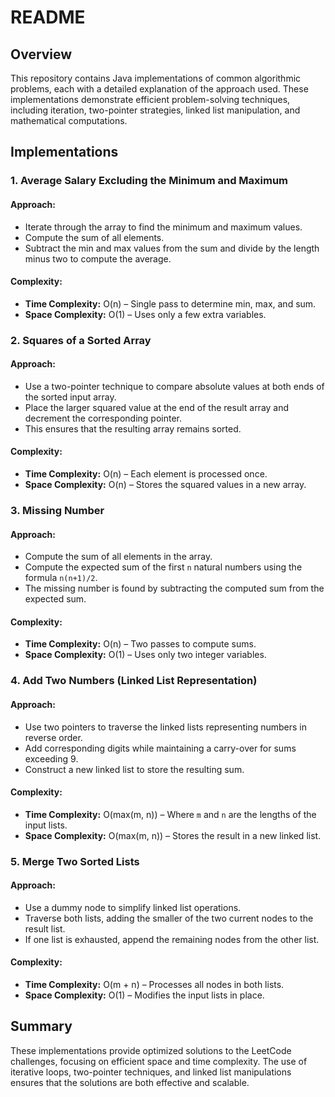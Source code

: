 # README

## Overview
This repository contains Java implementations of common algorithmic problems, each with a detailed explanation of the approach used. These implementations demonstrate efficient problem-solving techniques, including iteration, two-pointer strategies, linked list manipulation, and mathematical computations.

## Implementations

### 1. Average Salary Excluding the Minimum and Maximum
#### Approach:
- Iterate through the array to find the minimum and maximum values.
- Compute the sum of all elements.
- Subtract the min and max values from the sum and divide by the length minus two to compute the average.
#### Complexity:
- **Time Complexity:** O(n) – Single pass to determine min, max, and sum.
- **Space Complexity:** O(1) – Uses only a few extra variables.

### 2. Squares of a Sorted Array
#### Approach:
- Use a two-pointer technique to compare absolute values at both ends of the sorted input array.
- Place the larger squared value at the end of the result array and decrement the corresponding pointer.
- This ensures that the resulting array remains sorted.
#### Complexity:
- **Time Complexity:** O(n) – Each element is processed once.
- **Space Complexity:** O(n) – Stores the squared values in a new array.

### 3. Missing Number
#### Approach:
- Compute the sum of all elements in the array.
- Compute the expected sum of the first `n` natural numbers using the formula `n(n+1)/2`.
- The missing number is found by subtracting the computed sum from the expected sum.
#### Complexity:
- **Time Complexity:** O(n) – Two passes to compute sums.
- **Space Complexity:** O(1) – Uses only two integer variables.

### 4. Add Two Numbers (Linked List Representation)
#### Approach:
- Use two pointers to traverse the linked lists representing numbers in reverse order.
- Add corresponding digits while maintaining a carry-over for sums exceeding 9.
- Construct a new linked list to store the resulting sum.
#### Complexity:
- **Time Complexity:** O(max(m, n)) – Where `m` and `n` are the lengths of the input lists.
- **Space Complexity:** O(max(m, n)) – Stores the result in a new linked list.

### 5. Merge Two Sorted Lists
#### Approach:
- Use a dummy node to simplify linked list operations.
- Traverse both lists, adding the smaller of the two current nodes to the result list.
- If one list is exhausted, append the remaining nodes from the other list.
#### Complexity:
- **Time Complexity:** O(m + n) – Processes all nodes in both lists.
- **Space Complexity:** O(1) – Modifies the input lists in place.

## Summary
These implementations provide optimized solutions to the LeetCode challenges, focusing on efficient space and time complexity. The use of iterative loops, two-pointer techniques, and linked list manipulations ensures that the solutions are both effective and scalable.
